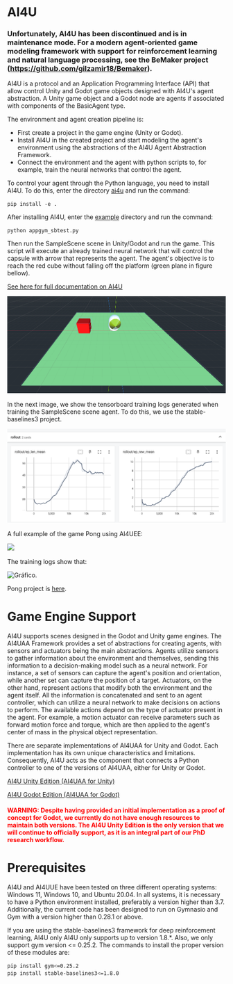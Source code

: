 # AI4U

### **Unfortunately, AI4U has been discontinued and is in maintenance mode. For a modern agent-oriented game modeling framework with support for reinforcement learning and natural language processing, see the BeMaker project (https://github.com/gilzamir18/Bemaker).**

AI4U  is a protocol and an Application Programming Interface (API) that allow control Unity and Godot game objects designed with AI4U's agent abstraction. A Unity game object and a Godot node are agents if associated with components of the BasicAgent type. 

The environment and agent creation pipeline is:

* First create a project in the game engine (Unity or Godot).
* Install AI4U in the created project and start modeling the agent's environment using the abstractions of the AI4U Agent Abstraction Framework.
* Connect the environment and the agent with python scripts to, for example, train the neural networks that control the agent.

To control your agent through the Python language, you need to install AI4U. To do this, enter the directory [ai4u](/ai4u) and run the command:

    pip install -e .

After installing AI4U, enter the [example](/examples/scene_samplescene) directory and run the command:

    python appgym_sbtest.py

Then run the SampleScene scene in Unity/Godot and run the game. This script will execute an already trained neural network that will control the capsule with arrow that represents the agent. The agent's objective is to reach the red cube without falling off the platform (green plane in figure bellow).

[See here for full documentation on AI4U](./doc/) 

![IMAGEM](/doc/img/ai4uge_samplescene.png)


In the next image, we show the tensorboard training logs generated when training the SampleScene scene agent. To do this, we use the stable-baselines3 project.

![IMAGE](/doc/img/training_of_godot_sample_scene.png)


A full example of the game Pong using AI4UEE:

![](https://public.by.files.1drv.com/y4mE4z_1xivtrP8mdLnopcJSoad1Vs70jnclJtfQrK5GTBCXjnVVfavVBvTgizC0ytDV4acsbPokboN_tnW8iIppCDHZs1OP1ZJ0_NRh5f2T5DTDSrXSIauYIhPOalXStNutHBQ3StqPYfHcseiwq6kqFQasiuaDN_ozHHnkRkIPDOo3Wn2JTat0XamQo0JxU7jlxYSiUzP4TECDSZDGXWh2KHbKBYOtlXXLhjKQNE5ziw)


The training logs show that:

![Gráfico](https://by3301files.storage.live.com/y4mBFID5H01I_Z5o5VdQ_dAYnAP-eh_MsDKZpWCywqhqx-BMvzHbtD23roz99QqsdmE5BncH0c59wy6OEkVyE7TsblGg-In_CY29MQ81MRzXmrIOwO2Q2XhSy9kcHFSLGneVhOlDB7KYvCsKF0nXYTkWbmihxz_1IeKyBR7qlk_lAFA6dFtbISekGqKNlmFkC110-E6CXpkIqsMYRLzoJKbRjjnpPcziXRnpTU6WkJu7c0?encodeFailures=1&width=384&height=311). 

Pong project is [here](https://github.com/gilzamir18/PhongDemo).


# Game Engine Support

AI4U supports scenes designed in the Godot and Unity game engines. The AI4UAA Framework provides a set of abstractions for creating agents, with sensors and actuators being the main abstractions. Agents utilize sensors to gather information about the environment and themselves, sending this information to a decision-making model such as a neural network. For instance, a set of sensors can capture the agent's position and orientation, while another set can capture the position of a target. Actuators, on the other hand, represent actions that modify both the environment and the agent itself. All the information is concatenated and sent to an agent controller, which can utilize a neural network to make decisions on actions to perform. The available actions depend on the type of actuator present in the agent. For example, a motion actuator can receive parameters such as forward motion force and torque, which are then applied to the agent's center of mass in the physical object representation.

There are separate implementations of AI4UAA for Unity and Godot. Each implementation has its own unique characteristics and limitations. Consequently, AI4U acts as the component that connects a Python controller to one of the versions of AI4UAA, either for Unity or Godot.

[AI4U Unity Edition (AI4UAA for Unity)](https://github.com/gilcoder/AI4UUE)

[AI4U Godot Edition (AI4UAA for Godot)](https://github.com/gilcoder/AI4UGE)

#### <label style='color:#ff0000'>WARNING: Despite having provided an initial implementation as a proof of concept for Godot, we currently do not have enough resources to maintain both versions. The AI4U Unity Edition is the only version that we will continue to officially support, as it is an integral part of our PhD research workflow.</label>

# Prerequisites
AI4U and AI4UUE have been tested on three different operating systems: Windows 11, Windows 10, and Ubuntu 20.04. In all systems, it is necessary to have a Python environment installed, preferably a version higher than 3.7. Additionally, the current code has been designed to run on Gymnasio and Gym with a version higher than 0.28.1 or above.

If you are using the stable-baselines3 framework for deep reinforcement learning, AI4U only AI4U only supports up to version 1.8.*. Also, we only support gym version <= 0.25.2. The commands to install the proper version of these modules are:

``` bash
pip install gym<=0.25.2
pip install stable-baselines3<=1.8.0
```


